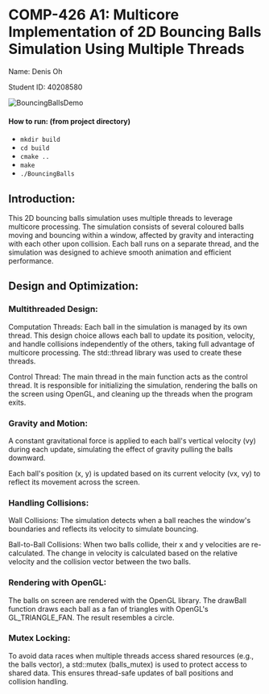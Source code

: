 # COMP-426 A1: Multicore Implementation of 2D Bouncing Balls Simulation Using Multiple Threads

Name: Denis Oh

Student ID: 40208580

![BouncingBallsDemo](https://github.com/user-attachments/assets/7398048c-47db-49b0-816c-f88c7a9f2b1f)

#### How to run: (from project directory)
- `mkdir build`
- `cd build`
- `cmake ..`
- `make`
- `./BouncingBalls`

## Introduction:
This 2D bouncing balls simulation uses multiple threads to leverage multicore processing. The simulation consists of several coloured balls moving and bouncing within a window, affected by gravity and interacting with each other upon collision. Each ball runs on a separate thread, and the simulation was designed to achieve smooth animation and efficient performance.

## Design and Optimization:

### Multithreaded Design:
Computation Threads: Each ball in the simulation is managed by its own thread. This design choice allows each ball to update its position, velocity, and handle collisions independently of the others, taking full advantage of multicore processing. The std::thread library was used to create these threads.

Control Thread: The main thread in the main function acts as the control thread. It is responsible for initializing the simulation, rendering the balls on the screen using OpenGL, and cleaning up the threads when the program exits.

### Gravity and Motion:
A constant gravitational force is applied to each ball's vertical velocity (vy) during each update, simulating the effect of gravity pulling the balls downward.

Each ball's position (x, y) is updated based on its current velocity (vx, vy) to reflect its movement across the screen.

### Handling Collisions:
Wall Collisions: The simulation detects when a ball reaches the window's boundaries and reflects its velocity to simulate bouncing.

Ball-to-Ball Collisions: When two balls collide, their x and y velocities are re-calculated. The change in velocity is calculated based on the relative velocity and the collision vector between the two balls.

### Rendering with OpenGL:
The balls on screen are rendered with the OpenGL library. The drawBall function draws each ball as a fan of triangles with OpenGL's GL_TRIANGLE_FAN. The result resembles a circle.

### Mutex Locking: 
To avoid data races when multiple threads access shared resources (e.g., the balls vector), a std::mutex (balls_mutex) is used to protect access to shared data. This ensures thread-safe updates of ball positions and collision handling.


